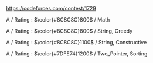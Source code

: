 https://codeforces.com/contest/1729

A / Rating : $\color{#8C8C8C}800$ / Math

A / Rating : $\color{#8C8C8C}800$ / String, Greedy

A / Rating : $\color{#8C8C8C}1100$ / String, Constructive

A / Rating : $\color{#7DFE74}1200$ / Two_Pointer, Sorting
